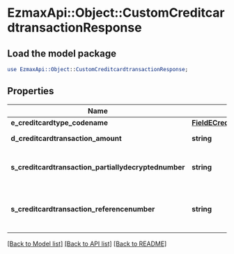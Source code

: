 # EzmaxApi::Object::CustomCreditcardtransactionResponse

## Load the model package
```perl
use EzmaxApi::Object::CustomCreditcardtransactionResponse;
```

## Properties
Name | Type | Description | Notes
------------ | ------------- | ------------- | -------------
**e_creditcardtype_codename** | [**FieldECreditcardtypeCodename**](FieldECreditcardtypeCodename.md) |  | 
**d_creditcardtransaction_amount** | **string** | The amount of the Creditcardtransaction | 
**s_creditcardtransaction_partiallydecryptednumber** | **string** | The partially decrypted credit card number used in the Creditcardtransaction | 
**s_creditcardtransaction_referencenumber** | **string** | The reference number on the creditcard service for the Creditcardtransaction | 

[[Back to Model list]](../README.md#documentation-for-models) [[Back to API list]](../README.md#documentation-for-api-endpoints) [[Back to README]](../README.md)


